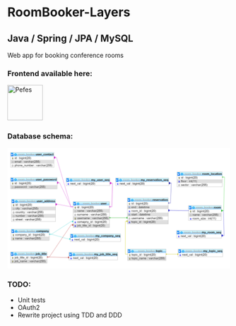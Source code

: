 # RoomBooker-Layers

## Java / Spring / JPA / MySQL

Web app for  booking conference rooms

### Frontend available here:
<a href="https://github.com/Pefes/RoomBooker"><img src="https://avatars2.githubusercontent.com/u/56848101?s=400&v=4" title="Pefes" width="80" height="80"></a>

### Database schema: 

![Diagram](https://github.com/TheTerabit/RoomBooker-Layers/blob/master/diagram.png)

### TODO:
- Unit tests
- OAuth2
- Rewrite project using TDD and DDD






